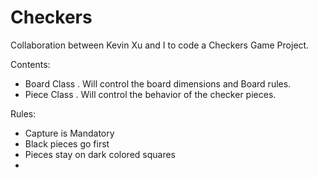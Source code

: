 # Checkers
Collaboration between Kevin Xu and I to code a Checkers Game Project. 

Contents:
- Board Class
  . Will control the board dimensions and Board rules.
- Piece Class
  . Will control the behavior of the checker pieces.

Rules:
 - Capture is Mandatory
 - Black pieces go first
 - Pieces stay on dark colored squares
 - 
